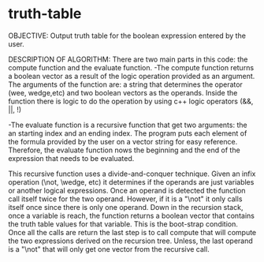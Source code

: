 truth-table
===========

OBJECTIVE: Output truth table for the boolean expression entered by the user.

DESCRIPTION OF ALGORITHM:
There are two main parts in this code: the compute function and the evaluate function. 
-The compute function returns a boolean vector as a result of the logic operation provided as an argument. 
The arguments of the function are: a string that determines the operator (wee, wedge,etc) and two boolean
vectors as the operands. Inside the function there is logic to do the operation by using c++ logic operators (&&, ||, !)

-The evaluate function is a recursive function that get two arguments: the an starting index and an ending index. The program
puts each element of the formula provided by the user on a vector string for easy reference. Therefore, the evaluate function 
nows the beginning and the end of the expression that needs to be evaluated. 

  This recursive function uses a divide-and-conquer technique. Given an infix operation (\not, \wedge, etc) it determines if the 
operands are just variables or another logical expressions. Once an operand is detected the function call itself twice for the two operand.
However, if it is a "\not" it only calls itself once since there is only one operand. 
  Down in the recursion stack, once a variable is reach, the function returns a boolean vector that contains the truth table values for that
variable. This is the boot-strap condition. 
	Once all the calls are return the last step is to call compute that will compute the two expressions derived on the recursion tree. Unless, the
last operand is a "\not" that will only get one vector from the recursive call.
